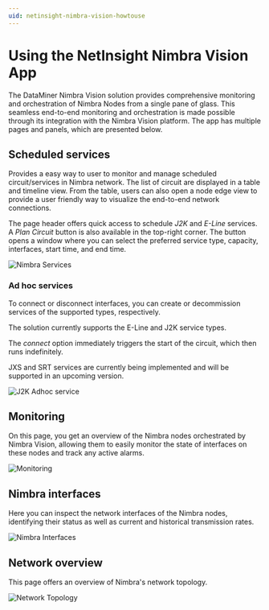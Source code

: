 ```yaml
---
uid: netinsight-nimbra-vision-howtouse
---
```


# Using the NetInsight Nimbra Vision App

The DataMiner Nimbra Vision solution provides comprehensive monitoring and orchestration of Nimbra Nodes from a single pane of glass. This seamless end-to-end monitoring and orchestration is made possible through its integration with the Nimbra Vision platform. The app has multiple pages and panels, which are presented below.

## Scheduled services

Provides a easy way to user to monitor and manage scheduled circuit/services in Nimbra network. The list of circuit are displayed in a table and timeline view. From the table, users can also open a node edge view to provide a user friendly way to visualize the end-to-end network connections.

The page header offers quick access to schedule *J2K* and *E-Line* services. A *Plan Circuit* button is also available in the top-right corner. The button opens a window where you can select the preferred service type, capacity, interfaces, start time, and end time.

![Nimbra Services](../../user-guide/images/netinsight-nimbra-vision-scheduled.png)

### Ad hoc services

To connect or disconnect interfaces, you can create or decommission services of the supported types, respectively.

The solution currently supports the E-Line and J2K service types.

The *connect* option immediately triggers the start of the circuit, which then runs indefinitely.

JXS and SRT services are currently being implemented and will be supported in an upcoming version.

![J2K Adhoc service](../../user-guide/images/netinsight-nimbra-vision-adhocpanel.png)

## Monitoring

On this page, you get an overview of the Nimbra nodes orchestrated by Nimbra Vision, allowing them to easily monitor the state of interfaces on these nodes and track any active alarms.

![Monitoring](../../user-guide/images/netinsight-nimbra-vision-monitoring.png)

## Nimbra interfaces

Here you can inspect the network interfaces of the Nimbra nodes, identifying their status as well as current and historical transmission rates.

![Nimbra Interfaces](../../user-guide/images/netinsight-nimbra-vision-interfaces.png)

## Network overview

This page offers an overview of Nimbra's network topology.

![Network Topology](../../user-guide/images/netinsight-nimbra-vision-networktopology.png)

